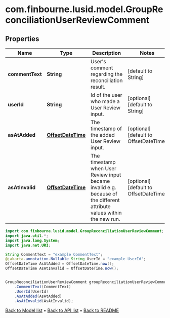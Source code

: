 # com.finbourne.lusid.model.GroupReconciliationUserReviewComment

## Properties

Name | Type | Description | Notes
------------ | ------------- | ------------- | -------------
**commentText** | **String** | User&#39;s comment regarding the reconciliation result. | [default to String]
**userId** | **String** | Id of the user who made a User Review input. | [optional] [default to String]
**asAtAdded** | [**OffsetDateTime**](OffsetDateTime.md) | The timestamp of the added User Review input. | [optional] [default to OffsetDateTime]
**asAtInvalid** | [**OffsetDateTime**](OffsetDateTime.md) | The timestamp when User Review input became invalid e.g. because of the different attribute values within the new run. | [optional] [default to OffsetDateTime]

```java
import com.finbourne.lusid.model.GroupReconciliationUserReviewComment;
import java.util.*;
import java.lang.System;
import java.net.URI;

String CommentText = "example CommentText";
@jakarta.annotation.Nullable String UserId = "example UserId";
OffsetDateTime AsAtAdded = OffsetDateTime.now();
OffsetDateTime AsAtInvalid = OffsetDateTime.now();


GroupReconciliationUserReviewComment groupReconciliationUserReviewCommentInstance = new GroupReconciliationUserReviewComment()
    .CommentText(CommentText)
    .UserId(UserId)
    .AsAtAdded(AsAtAdded)
    .AsAtInvalid(AsAtInvalid);
```


[Back to Model list](../README.md#documentation-for-models) &#8226; [Back to API list](../README.md#documentation-for-api-endpoints) &#8226; [Back to README](../README.md)
